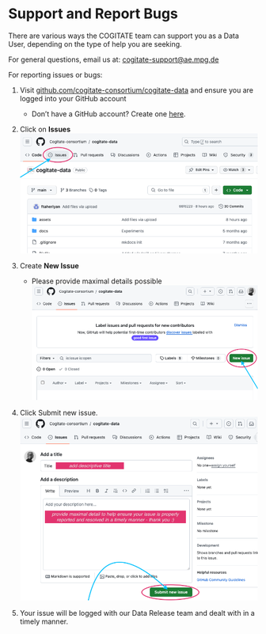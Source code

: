 # Support and Report Bugs

There are various ways the COGITATE team can support you as a Data User, depending on the type of help you are seeking.

For general questions, email us at: [cogitate-support@ae.mpg.de](mailto:cogitate-support@ae.mpg.de)

For reporting issues or bugs:

1. Visit <a href="https://github.com/Cogitate-consortium/cogitate-data" target="_blank">github.com/cogitate-consortium/cogitate-data</a> and ensure you are logged into your GitHub account
    - Don’t have a GitHub account? Create one <a href="https://github.com/signup?ref_cta=Sign+up&ref_loc=header+logged+out&ref_page=%2F&source=header-home" target="_blank">here</a>.

2. Click on **Issues**
![Click issue img](https://github.com/Cogitate-consortium/cogitate-data/raw/merge_docs/assets/documentation/graphics/Support_git_click_issue.png)

3. Create **New Issue**
    - Please provide maximal details possible
![Create new issue img](https://github.com/Cogitate-consortium/cogitate-data/raw/merge_docs/assets/documentation/graphics/Support_git_create_new_issue.png)

4. Click Submit new issue.
![Submit img](https://github.com/Cogitate-consortium/cogitate-data/raw/merge_docs/assets/documentation/graphics/Support_git_submit_new_issue.png)

5. Your issue will be logged with our Data Release team and dealt with in a timely manner.
